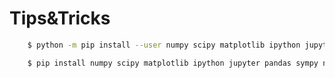 # Tips&Tricks

``` bash
    $ python -m pip install --user numpy scipy matplotlib ipython jupyter pandas sympy nose sal_timer
```

``` bash
    $ pip install numpy scipy matplotlib ipython jupyter pandas sympy nose sal_timer
```
